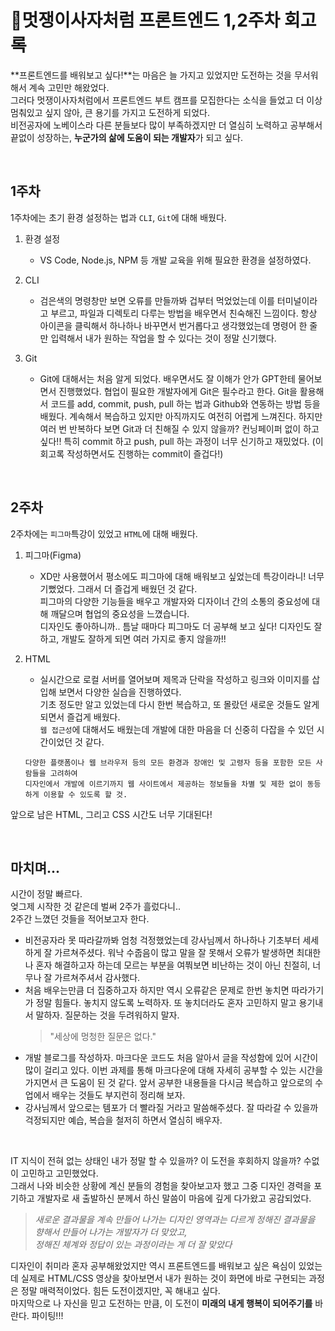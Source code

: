 # 🦁멋쟁이사자처럼 프론트엔드 1,2주차 회고록

**프론트엔드를 배워보고 싶다!**는 마음은 늘 가지고 있었지만 도전하는 것을 무서워해서 계속 고민만 해왔었다. <br>
그러다 멋쟁이사자처럼에서 프론트엔드 부트 캠프를 모집한다는 소식을 들었고 더 이상 멈춰있고 싶지 않아, 큰 용기를 가지고 도전하게 되었다. <br>
비전공자에 노베이스라 다른 분들보다 많이 부족하겠지만 더 열심히 노력하고 공부해서 끝없이 성장하는, **누군가의 삶에 도움이 되는 개발자**가 되고 싶다.

<br>

## 1주차

1주차에는 초기 환경 설정하는 법과 `CLI`, `Git`에 대해 배웠다.

1. 환경 설정

   - VS Code, Node.js, NPM 등 개발 교육을 위해 필요한 환경을 설정하였다.

2. CLI

   - 검은색의 명령창만 보면 오류를 만들까봐 겁부터 먹었었는데 이를 터미널이라고 부르고, 파일과 디렉토리 다루는 방법을 배우면서 친숙해진 느낌이다.
     항상 아이콘을 클릭해서 하나하나 바꾸면서 번거롭다고 생각했었는데 명령어 한 줄만 입력해서 내가 원하는 작업을 할 수 있다는 것이 정말 신기했다.

3. Git
   - Git에 대해서는 처음 알게 되었다. 배우면서도 잘 이해가 안가 GPT한테 물어보면서 진행했었다.
     협업이 필요한 개발자에게 Git은 필수라고 한다. Git을 활용해서 코드를 add, commit, push, pull 하는 법과 Github와 연동하는 방법 등을 배웠다.
     계속해서 복습하고 있지만 아직까지도 여전히 어렵게 느껴진다. 하지만 여러 번 반복하다 보면 Git과 더 친해질 수 있지 않을까? 컨닝페이퍼 없이 하고 싶다!!
     특히 commit 하고 push, pull 하는 과정이 너무 신기하고 재밌었다. (이 회고록 작성하면서도 진행하는 commit이 즐겁다!)

<br>

## 2주차

2주차에는 `피그마`특강이 있었고 `HTML`에 대해 배웠다.

1. 피그마(Figma)

   - XD만 사용했어서 평소에도 피그마에 대해 배워보고 싶었는데 특강이라니! 너무 기뻤었다. 그래서 더 즐겁게 배웠던 것 같다.  
     피그마의 다양한 기능들을 배우고 개발자와 디자이너 간의 소통의 중요성에 대해 깨달으며 협업의 중요성을 느꼈습니다.  
     디자인도 좋아하니까.. 틈날 때마다 피그마도 더 공부해 보고 싶다! 디자인도 잘하고, 개발도 잘하게 되면 여러 가지로 좋지 않을까!!

2. HTML

   - 실시간으로 로컬 서버를 열어보며 제목과 단락을 작성하고 링크와 이미지를 삽입해 보면서 다양한 실습을 진행하였다.  
     기초 정도만 알고 있었는데 다시 한번 복습하고, 또 몰랐던 새로운 것들도 알게 되면서 즐겁게 배웠다.  
     `웹 접근성`에 대해서도 배웠는데 개발에 대한 마음을 더 신중히 다잡을 수 있던 시간이었던 것 같다.

   ```
   다양한 플랫폼이나 웹 브라우저 등의 모든 환경과 장애인 및 고령자 등을 포함한 모든 사람들을 고려하여
   디자인에서 개발에 이르기까지 웹 사이트에서 제공하는 정보들을 차별 및 제한 없이 동등하게 이용할 수 있도록 할 것.
   ```

앞으로 남은 HTML, 그리고 CSS 시간도 너무 기대된다!

<br>

## 마치며...

시간이 정말 빠르다.  
엊그제 시작한 것 같은데 벌써 2주가 흘렀다니..  
2주간 느꼈던 것들을 적어보고자 한다.

- 비전공자라 못 따라갈까봐 엄청 걱정했었는데 강사님께서 하나하나 기초부터 세세하게 잘 가르쳐주셨다. 워낙 수줍음이 많고 말을 잘 못해서 오류가 발생하면 최대한 나 혼자 해결하고자 하는데 모르는 부분을 여쭤보면 비난하는 것이 아닌 친절히, 너무나 잘 가르쳐주셔서 감사했다.
- 처음 배우는만큼 더 집중하고자 하지만 역시 오류같은 문제로 한번 놓치면 따라가기가 정말 힘들다. 놓치지 않도록 노력하자. 또 놓치더라도 혼자 고민하지 말고 용기내서 말하자. 질문하는 것을 두려워하지 말자.
  > "세상에 멍청한 질문은 없다."
- 개발 블로그를 작성하자. 마크다운 코드도 처음 알아서 글을 작성함에 있어 시간이 많이 걸리고 있다. 이번 과제를 통해 마크다운에 대해 자세히 공부할 수 있는 시간을 가지면서 큰 도움이 된 것 같다. 앞서 공부한 내용들을 다시금 복습하고 앞으로의 수업에서 배우는 것들도 부지런히 정리해 보자.
- 강사님께서 앞으로는 템포가 더 빨라질 거라고 말씀해주셨다. 잘 따라갈 수 있을까 걱정되지만 예습, 복습을 철저히 하면서 열심히 배우자.

<br>

IT 지식이 전혀 없는 상태인 내가 정말 할 수 있을까? 이 도전을 후회하지 않을까? 수없이 고민하고 고민했었다. <br>
그래서 나와 비슷한 상황에 계신 분들의 경험을 찾아보고자 했고 그중 디자인 경력을 포기하고 개발자로 새 출발하신 분께서 하신 말씀이 마음에 깊게 다가왔고 공감되었다.

> _*새로운 결과물을 계속 만들어 나가는 디자인 영역과는 다르게 정해진 결과물을 향해서 만들어 나가는 개발자가 더 맞았고, <br>
> 정해진 체계와 정답이 있는 과정이라는 게 더 잘 맞았다*_

디자인이 취미라 혼자 공부해왔었지만 역시 프론트엔드를 배워보고 싶은 욕심이 있었는데 실제로 HTML/CSS 영상을 찾아보면서 내가 원하는 것이 화면에 바로 구현되는 과정은 정말 매력적이었다.
힘든 도전이겠지만, 꼭 해내고 싶다. <br>
마지막으로 나 자신을 믿고 도전하는 만큼, 이 도전이 **미래의 내게 행복이 되어주기를** 바란다. 파이팅!!!
